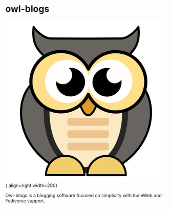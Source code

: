 # owl-blogs

![owl-blogs Mascot](assets/owl.svg){ align=right width=200}

Owl-blogs is a blogging software focused on simplicity with IndieWeb and Fediverse support.




